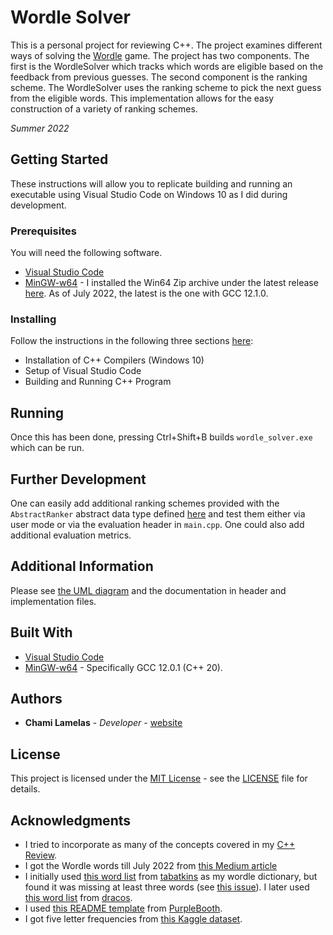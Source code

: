 # Wordle Solver

This is a personal project for reviewing C++. The project examines different ways of solving the [Wordle](https://www.nytimes.com/games/wordle/index.html) game. The project has two components. The first is the WordleSolver which tracks which words are eligible based on the feedback from previous guesses. The second component is the ranking scheme. The WordleSolver uses the ranking scheme to pick the next guess from the eligible words. This implementation allows for the easy construction of a variety of ranking schemes.

*Summer 2022*

## Getting Started

These instructions will allow you to replicate building and running an executable using Visual Studio Code on Windows 10 as I did during development.

### Prerequisites

You will need the following software.
- [Visual Studio Code](https://code.visualstudio.com/)
- [MinGW-w64](https://winlibs.com/) - I installed the Win64 Zip archive under the latest release [here](https://winlibs.com/#download-release). As of July 2022, the latest is the one with GCC 12.1.0.

### Installing

Follow the instructions in the following three sections [here](https://github.com/ChamiLamelas/Cpp_Review/blob/main/README.md):
- Installation of C++ Compilers (Windows 10)
- Setup of Visual Studio Code
- Building and Running C++ Program

## Running

Once this has been done, pressing Ctrl+Shift+B builds `wordle_solver.exe` which can be run. 

## Further Development

One can easily add additional ranking schemes provided with the `AbstractRanker` abstract data type defined [here](src/ranker.h) and test them either via user mode or via the evaluation header in `main.cpp`. One could also add additional evaluation metrics.

## Additional Information

Please see [the UML diagram](uml_diagram.png) and the documentation in header and implementation files.

## Built With

  - [Visual Studio Code](https://code.visualstudio.com/)
  - [MinGW-w64](https://winlibs.com/) - Specifically GCC 12.0.1 (C++ 20).

## Authors

  - **Chami Lamelas** - *Developer* - [website](https://sites.google.com/brandeis.edu/chamilamelas)

## License

This project is licensed under the [MIT License](LICENSE) - see the [LICENSE](LICENSE) file for
details.

## Acknowledgments

  - I tried to incorporate as many of the concepts covered in my [C++ Review](https://github.com/ChamiLamelas/Cpp_Review).
  - I got the Wordle words till July 2022 from [this Medium article](https://medium.com/@owenyin/here-lies-wordle-2021-2027-full-answer-list-52017ee99e86)
  - I initially used [this word list](https://github.com/tabatkins/wordle-list) from [tabatkins](https://github.com/tabatkins) as my wordle dictionary, but found it was missing at least three words (see [this issue](https://github.com/tabatkins/wordle-list/issues/10)). I later used [this word list](https://gist.github.com/dracos/dd0668f281e685bad51479e5acaadb93) from [dracos](https://gist.github.com/dracos).
  - I used [this README template](https://github.com/PurpleBooth/a-good-readme-template#readme) from [PurpleBooth](https://github.com/PurpleBooth).
  - I got five letter frequencies from [this Kaggle dataset](https://www.kaggle.com/datasets/rtatman/english-word-frequency?resource=download).
